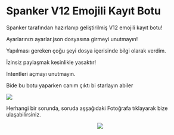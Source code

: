 # Spanker V12 Emojili Kayıt Botu
Spanker tarafından hazırlanıp geliştirilmiş V12 emojili kayıt botu! 

Ayarlarınızı ayarlar.json dosyasına girmeyi unutmayın!

Yapılması gereken çoğu şeyi dosya içerisinde bilgi olarak verdim.

İzinsiz paylaşmak kesinlikle yasaktır!

Intentleri açmayı unutmayın.

Bide bu botu yaparken canım çıktı bi starlayın abiler

<img src="https://media.giphy.com/media/au4q4eIW42qUrkFS4k/giphy.gif">

Herhangi bir sorunda, soruda aşşağıdaki Fotoğrafa tıklayarak bize ulaşabilirsiniz.

<p align="center">
  <a href="https://discord.gg/BFqGR9aXjK"><img src="https://media.giphy.com/media/shF6QLTqWbyJHV0tpP/giphy.gif"></a>

</p>


